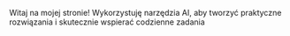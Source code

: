 Witaj na mojej stronie! 
Wykorzystuję narzędzia AI, aby tworzyć praktyczne rozwiązania i skutecznie wspierać codzienne zadania
